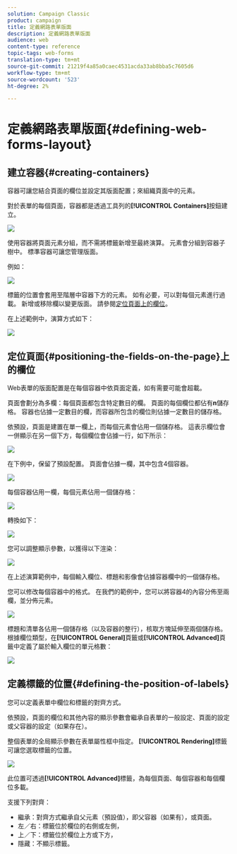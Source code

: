 ```yaml
---
solution: Campaign Classic
product: campaign
title: 定義網路表單版面
description: 定義網路表單版面
audience: web
content-type: reference
topic-tags: web-forms
translation-type: tm+mt
source-git-commit: 21219f4a85a0caec4531acda33ab8bba5c7605d6
workflow-type: tm+mt
source-wordcount: '523'
ht-degree: 2%

---
```



# 定義網路表單版面{#defining-web-forms-layout}

## 建立容器{#creating-containers}

容器可讓您結合頁面的欄位並設定其版面配置；來組織頁面中的元素。

對於表單的每個頁面，容器都是透過工具列的&#x200B;**[!UICONTROL Containers]**&#x200B;按鈕建立。

![](assets/s_ncs_admin_survey_containers_add.png)

使用容器將頁面元素分組，而不需將標籤新增至最終演算。 元素會分組到容器子樹中。 標準容器可讓您管理版面。

例如：

![](assets/s_ncs_admin_survey_containers_std_arbo.png)

標籤的位置會套用至階層中容器下方的元素。 如有必要，可以對每個元素進行過載。 新增或移除欄以變更版面。 請參閱[定位頁面上的欄位](#positioning-the-fields-on-the-page)。

在上述範例中，演算方式如下：

![](assets/s_ncs_admin_survey_containers_std_ex.png)

## 定位頁面{#positioning-the-fields-on-the-page}上的欄位

Web表單的版面配置是在每個容器中依頁面定義，如有需要可能會超載。

頁面會劃分為多欄：每個頁面都包含特定數目的欄。 頁面的每個欄位都佔有&#x200B;**n**&#x200B;儲存格。 容器也佔據一定數目的欄，而容器所包含的欄位則佔據一定數目的儲存格。

依預設，頁面是建置在單一欄上，而每個元素會佔用一個儲存格。 這表示欄位會一併顯示在另一個下方，每個欄位會佔據一行，如下所示：

![](assets/s_ncs_admin_survey_container_ex.png)

在下例中，保留了預設配置。 頁面會佔據一欄，其中包含4個容器。

![](assets/s_ncs_admin_survey_container_ex0.png)

每個容器佔用一欄，每個元素佔用一個儲存格：

![](assets/s_ncs_admin_survey_container_ex0a.png)

轉換如下：

![](assets/s_ncs_admin_survey_container_ex0_rend.png)

您可以調整顯示參數，以獲得以下渲染：

![](assets/s_ncs_admin_survey_container_ex1_rend.png)

在上述演算範例中，每個輸入欄位、標題和影像會佔據容器欄中的一個儲存格。

您可以修改每個容器中的格式。 在我們的範例中，您可以將容器4的內容分佈至兩欄，並分佈元素。

![](assets/s_ncs_admin_survey_container_ex2_rend.png)

標題和清單各佔用一個儲存格（以及容器的整行），核取方塊延伸至兩個儲存格。 根據欄位類型，在&#x200B;**[!UICONTROL General]**&#x200B;頁籤或&#x200B;**[!UICONTROL Advanced]**&#x200B;頁籤中定義了屬於輸入欄位的單元格數：

![](assets/s_ncs_admin_survey_container_ex2.png)

## 定義標籤的位置{#defining-the-position-of-labels}

您可以定義表單中欄位和標籤的對齊方式。

依預設，頁面的欄位和其他內容的顯示參數會繼承自表單的一般設定、頁面的設定或父容器的設定（如果存在）。

整個表單的全局顯示參數在表單屬性框中指定。 **[!UICONTROL Rendering]**&#x200B;標籤可讓您選取標籤的位置。

![](assets/s_ncs_admin_survey_label_position.png)

此位置可透過&#x200B;**[!UICONTROL Advanced]**&#x200B;標籤，為每個頁面、每個容器和每個欄位多載。

支援下列對齊：

* 繼承：對齊方式繼承自父元素（預設值），即父容器（如果有），或頁面。
* 左／右：標籤位於欄位的右側或左側，
* 上／下：標籤位於欄位上方或下方，
* 隱藏：不顯示標籤。

